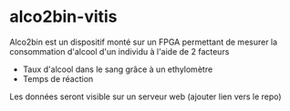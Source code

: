 # alco2bin-vitis

Alco2bin est un dispositif monté sur un FPGA permettant de mesurer la consommation d'alcool d'un individu à l'aide de 2 facteurs

- Taux d'alcool dans le sang grâce à un ethylomètre
- Temps de réaction

Les données seront visible sur un serveur web
(ajouter lien vers le repo)
